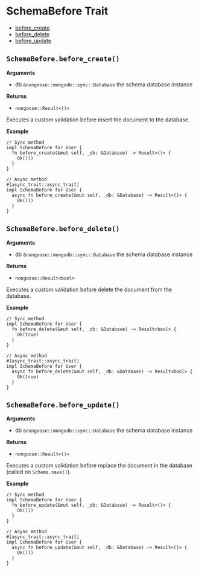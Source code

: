 # SchemaBefore Trait

- [before_create](#schemabeforebefore_create)
- [before_delete](#schemabeforebefore_delete)
- [before_update](#schemabeforebefore_update)

## `SchemaBefore.before_create()`

**Arguments**

- db `&nongoose::mongodb::sync::Database` the schema database instance

**Returns**

- `nongoose::Result<()>`

Executes a custom validation before insert the document to the database.

**Example**

```rust,no_run
// Sync method
impl SchemaBefore for User {
  fn before_create(&mut self, _db: &Database) -> Result<()> {
    Ok(())
  }
}

// Async method
#[async_trait::async_trait]
impl SchemaBefore for User {
  async fn before_create(&mut self, _db: &Database) -> Result<()> {
    Ok(())
  }
}
```

## `SchemaBefore.before_delete()`

**Arguments**

- db `&nongoose::mongodb::sync::Database` the schema database instance

**Returns**

- `nongoose::Result<bool>` 

Executes a custom validation before delete the document from the database.

**Example**

```rust,no_run
// Sync method
impl SchemaBefore for User {
  fn before_delete(&mut self, _db: &Database) -> Result<bool> {
    Ok(true)
  }
}

// Async method
#[async_trait::async_trait]
impl SchemaBefore for User {
  async fn before_delete(&mut self, _db: &Database) -> Result<bool> {
    Ok(true)
  }
}
```

## `SchemaBefore.before_update()`

**Arguments**

- db `&nongoose::mongodb::sync::Database` the schema database instance

**Returns**

- `nongoose::Result<()>`

Executes a custom validation before replace the document in the database (called on `Schema.save()`).

**Example**

```rust,no_run
// Sync method
impl SchemaBefore for User {
  fn before_update(&mut self, _db: &Database) -> Result<()> {
    Ok(())
  }
}

// Async method
#[async_trait::async_trait]
impl SchemaBefore for User {
  async fn before_update(&mut self, _db: &Database) -> Result<()> {
    Ok(())
  }
}
```
